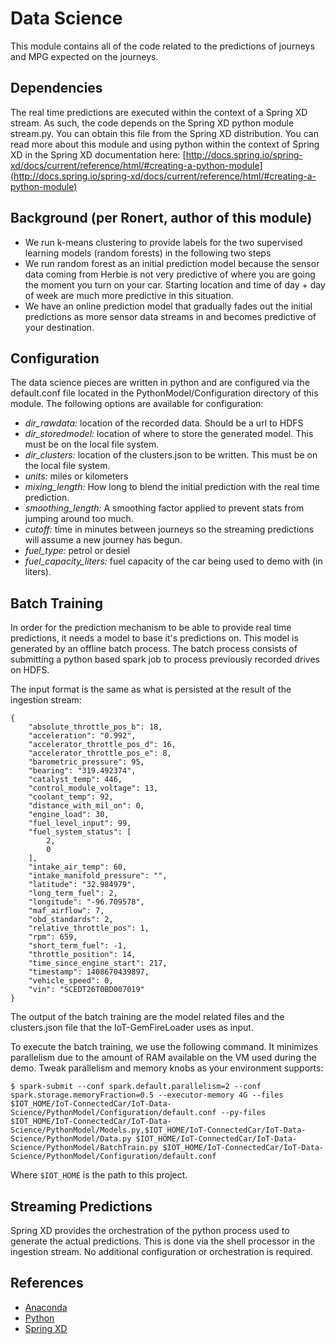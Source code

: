 # Data Science
This module contains all of the code related to the predictions of journeys and MPG 
expected on the journeys.

## Dependencies
The real time predictions are executed within the context of a Spring XD stream.  As such, the code depends on the Spring XD python module stream.py.  You can obtain this file from the Spring XD distribution.  You can read more about this module and using python within the context of Spring XD in the Spring XD documentation here: [http://docs.spring.io/spring-xd/docs/current/reference/html/#creating-a-python-module](http://docs.spring.io/spring-xd/docs/current/reference/html/#creating-a-python-module)

## Background (per Ronert, author of this module)
* We run k-means clustering to provide labels for the two supervised learning models (random forests) in the following two steps
* We run random forest as an initial prediction model because the sensor data coming from Herbie is not very predictive of where you are going the moment you turn on your car. Starting location and time of day + day of week are much more predictive in this situation.
* We have an online prediction model that gradually fades out the initial predictions as more sensor data streams in and becomes predictive of your destination.

## Configuration
The data science pieces are written in python and are configured via the default.conf file
located in the PythonModel/Configuration directory of this module.  The following options 
are available for configuration:

* *dir_rawdata:* location of the recorded data. Should be a url to HDFS
* *dir_storedmodel:* location of where to store the generated model.  This must be on the
  local file system.
* *dir_clusters:* location of the clusters.json to be written.  This must be on the local
  file system.
* *units:* miles or kilometers
* *mixing_length:* How long to blend the initial prediction with the real time prediction.
* *smoothing_length:* A smoothing factor applied to prevent stats from jumping around too 
  much.
* *cutoff:* time in minutes between journeys so the streaming predictions will assume a 
  new journey has begun.
* *fuel_type:* petrol or desiel
* *fuel_capacity_liters:* fuel capacity of the car being used to demo with (in liters).  

## Batch Training
In order for the prediction mechanism to be able to provide real time predictions, it 
needs a model to base it's predictions on.  This model is generated by an offline batch
process.  The batch process consists of submitting a python based spark job to process 
previously recorded drives on HDFS.

The input format is the same as what is persisted at the result of the ingestion stream:

```
{
    "absolute_throttle_pos_b": 18,
    "acceleration": "0.992",
    "accelerator_throttle_pos_d": 16,
    "accelerator_throttle_pos_e": 8,
    "barometric_pressure": 95,
    "bearing": "319.492374",
    "catalyst_temp": 446,
    "control_module_voltage": 13,
    "coolant_temp": 92,
    "distance_with_mil_on": 0,
    "engine_load": 30,
    "fuel_level_input": 99,
    "fuel_system_status": [
        2,
        0
    ],
    "intake_air_temp": 60,
    "intake_manifold_pressure": "",
    "latitude": "32.984979",
    "long_term_fuel": 2,
    "longitude": "-96.709578",
    "maf_airflow": 7,
    "obd_standards": 2,
    "relative_throttle_pos": 1,
    "rpm": 659,
    "short_term_fuel": -1,
    "throttle_position": 14,
    "time_since_engine_start": 217,
    "timestamp": 1408670439897,
    "vehicle_speed": 0,
    "vin": "SCEDT26T0BD007019"
}
```

The output of the batch training are the model related files and the clusters.json file 
that the IoT-GemFireLoader uses as input.

To execute the batch training, we use the following command.  It minimizes parallelism due
to the amount of RAM available on the VM used during the demo.  Tweak parallelism and 
memory knobs as your environment supports:

```
$ spark-submit --conf spark.default.parallelism=2 --conf spark.storage.memoryFraction=0.5 --executor-memory 4G --files $IOT_HOME/IoT-ConnectedCar/IoT-Data-Science/PythonModel/Configuration/default.conf --py-files $IOT_HOME/IoT-ConnectedCar/IoT-Data-Science/PythonModel/Models.py,$IOT_HOME/IoT-ConnectedCar/IoT-Data-Science/PythonModel/Data.py $IOT_HOME/IoT-ConnectedCar/IoT-Data-Science/PythonModel/BatchTrain.py $IOT_HOME/IoT-ConnectedCar/IoT-Data-Science/PythonModel/Configuration/default.conf
```

Where `$IOT_HOME` is the path to this project.

## Streaming Predictions
Spring XD provides the orchestration of the python process used to generate the actual
predictions.  This is done via the shell processor in the ingestion stream.  No additional
configuration or orchestration is required.

## References
* [Anaconda](https://store.continuum.io/cshop/anaconda/)
* [Python](https://www.python.org/)
* [Spring XD](https://spring.io/projects/spring-xd)

